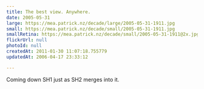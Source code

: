 ```yaml
---
title: The best view. Anywhere.
date: 2005-05-31
large: https://mea.patrick.nz/decade/large/2005-05-31-1911.jpg
small: https://mea.patrick.nz/decade/small/2005-05-31-1911.jpg
smallRetina: https://mea.patrick.nz/decade/small/2005-05-31-1911@2x.jpg
flickrUrl: null
photoId: null
createdAt: 2011-01-30 11:07:18.755779
updatedAt: 2006-04-17 23:33:12

---
```

Coming down SH1 just as SH2 merges into it.
